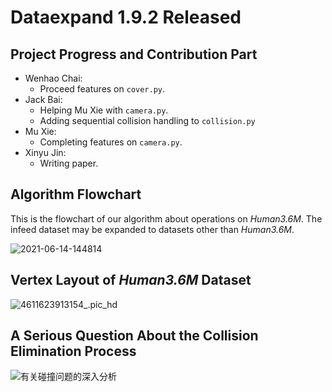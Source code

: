 # Dataexpand 1.9.2 Released

## Project Progress and Contribution Part

-   Wenhao Chai: 
    -   Proceed features on `cover.py`.
-   Jack Bai: 
    -   Helping Mu Xie with `camera.py`.
    -   Adding sequential collision handling to `collision.py`
-   Mu Xie:
    -   Completing features on `camera.py`.
-   Xinyu Jin:
    -   Writing paper.



## Algorithm Flowchart

This is the flowchart of our algorithm about operations on *Human3.6M*. The infeed dataset may be expanded to datasets other than *Human3.6M*.

![2021-06-14-144814](http://jacklovespictures.oss-cn-beijing.aliyuncs.com/2021-06-15-021149.png)

## Vertex Layout of *Human3.6M* Dataset

![4611623913154_.pic_hd](http://jacklovespictures.oss-cn-beijing.aliyuncs.com/2021-06-17-082747.png)

## A Serious Question About the Collision Elimination Process

![有关碰撞问题的深入分析](http://jacklovespictures.oss-cn-beijing.aliyuncs.com/2021-06-28-085837.png)

